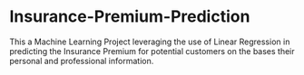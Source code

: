 # Insurance-Premium-Prediction

This a Machine Learning Project leveraging the use of Linear Regression in predicting the Insurance Premium for potential customers on the bases their personal and professional information.
